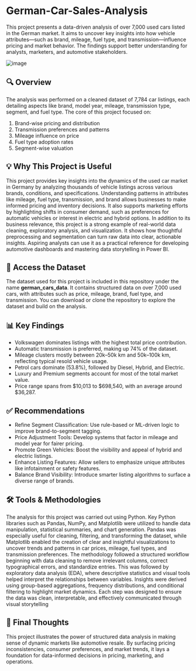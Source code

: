 # German-Car-Sales-Analysis
This project presents a data-driven analysis of over 7,000 used cars listed in the German market. It aims to uncover key insights into how vehicle attributes—such as brand, mileage, fuel type, and transmission—influence pricing and market behavior. The findings support better understanding for analysts, marketers, and automotive stakeholders.

![image](https://github.com/user-attachments/assets/cab84fe6-5899-46ff-8529-49f6f00c64f1)

## 🔍 Overview
The analysis was performed on a cleaned dataset of 7,784 car listings, each detailing aspects like brand, model year, mileage, transmission type, segment, and fuel type. The core of this project focused on:
1. Brand-wise pricing and distribution
2. Transmission preferences and patterns
3. Mileage influence on price
4. Fuel type adoption rates
5. Segment-wise valuation

## 💡 Why This Project is Useful
This project provides key insights into the dynamics of the used car market in Germany by analyzing thousands of vehicle listings across various brands, conditions, and specifications. Understanding patterns in attributes like mileage, fuel type, transmission, and brand allows businesses to make informed pricing and inventory decisions. It also supports marketing efforts by highlighting shifts in consumer demand, such as preferences for automatic vehicles or interest in electric and hybrid options.
In addition to its business relevance, this project is a strong example of real-world data cleaning, exploratory analysis, and visualization. It shows how thoughtful preprocessing and segmentation can turn raw data into clear, actionable insights. Aspiring analysts can use it as a practical reference for developing automotive dashboards and mastering data storytelling in Power BI.

## 📂 Access the Dataset
The dataset used for this project is included in this repository under the name **german_cars_data**. It contains structured data on over 7,000 used cars, with attributes such as price, mileage, brand, fuel type, and transmission. You can download or clone the repository to explore the dataset and build on the analysis.

## 📊 Key Findings
* Volkswagen dominates listings with the highest total price contribution.
* Automatic transmission is preferred, making up 74% of the dataset.
* Mileage clusters mostly between 20k–50k km and 50k–100k km, reflecting typical resold vehicle usage.
* Petrol cars dominate (53.8%), followed by Diesel, Hybrid, and Electric.
* Luxury and Premium segments account for most of the total market value.
* Price range spans from $10,013 to $698,540, with an average around $36,287.

## ✅ Recommendations
* Refine Segment Classification: Use rule-based or ML-driven logic to improve brand-to-segment tagging.
* Price Adjustment Tools: Develop systems that factor in mileage and model year for fairer pricing.
* Promote Green Vehicles: Boost the visibility and appeal of hybrid and electric listings.
* Enhance Listing Features: Allow sellers to emphasize unique attributes like infotainment or safety features.
* Balance Brand Visibility: Introduce smarter listing algorithms to surface a diverse range of brands.

## 🛠 Tools & Methodologies
The analysis for this project was carried out using Python. Key Python libraries such as Pandas, NumPy, and Matplotlib were utilized to handle data manipulation, statistical summaries, and chart generation. Pandas was especially useful for cleaning, filtering, and transforming the dataset, while Matplotlib enabled the creation of clear and insightful visualizations to uncover trends and patterns in car prices, mileage, fuel types, and transmission preferences.
The methodology followed a structured workflow beginning with data cleaning to remove irrelevant columns, correct typographical errors, and standardize entries. This was followed by exploratory data analysis (EDA), where descriptive statistics and visual tools helped interpret the relationships between variables. Insights were derived using group-based aggregations, frequency distributions, and conditional filtering to highlight market dynamics. Each step was designed to ensure the data was clean, interpretable, and effectively communicated through visual storytelling

## 🧠 Final Thoughts
This project illustrates the power of structured data analysis in making sense of dynamic markets like automotive resale. By surfacing pricing inconsistencies, consumer preferences, and market trends, it lays a foundation for data-informed decisions in pricing, marketing, and operations.
